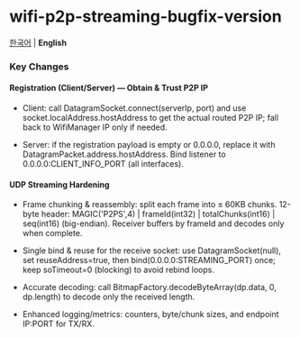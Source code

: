 # wifi-p2p-streaming-bugfix-version

[한국어](./README.ko.md) | **English**
<h3> Key Changes </h3>

<h4> Registration (Client/Server) — Obtain & Trust P2P IP </h4>

- Client: call DatagramSocket.connect(serverIp, port) and use socket.localAddress.hostAddress to get the actual routed P2P IP; fall back to WifiManager IP only if needed.

- Server: if the registration payload is empty or 0.0.0.0, replace it with DatagramPacket.address.hostAddress. Bind listener to 0.0.0.0:CLIENT_INFO_PORT (all interfaces).

<h4> UDP Streaming Hardening </h4>

- Frame chunking & reassembly: split each frame into ≤ 60KB chunks. 12-byte header: MAGIC('P2PS',4) | frameId(int32) | totalChunks(int16) | seq(int16) (big-endian). Receiver buffers by frameId and decodes only when complete.

- Single bind & reuse for the receive socket: use DatagramSocket(null), set reuseAddress=true, then bind(0.0.0.0:STREAMING_PORT) once; keep soTimeout=0 (blocking) to avoid rebind loops.

- Accurate decoding: call BitmapFactory.decodeByteArray(dp.data, 0, dp.length) to decode only the received length.

- Enhanced logging/metrics: counters, byte/chunk sizes, and endpoint IP:PORT for TX/RX.
